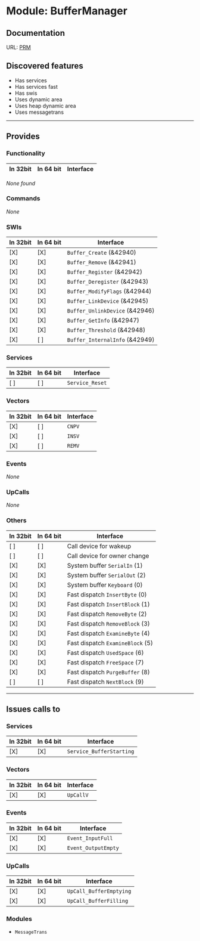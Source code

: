 # Module: BufferManager


## Documentation

URL: [PRM](http://www.riscos.com/support/developers/prm/bufferman.html)

## Discovered features


* Has services
* Has services fast
* Has swis
* Uses dynamic area
* Uses heap dynamic area
* Uses messagetrans

---

## Provides

### Functionality

| In 32bit | In 64 bit | Interface |
|----------|-----------|-----------|

*None found*

### Commands


*None*


### SWIs


| In 32bit | In 64 bit | Interface |
|----------|-----------|-----------|
| [X]      | [X]       | `Buffer_Create` (&42940) |
| [X]      | [X]       | `Buffer_Remove` (&42941) |
| [X]      | [X]       | `Buffer_Register` (&42942) |
| [X]      | [X]       | `Buffer_Deregister` (&42943) |
| [X]      | [X]       | `Buffer_ModifyFlags` (&42944) |
| [X]      | [X]       | `Buffer_LinkDevice` (&42945) |
| [X]      | [X]       | `Buffer_UnlinkDevice` (&42946) |
| [X]      | [X]       | `Buffer_GetInfo` (&42947) |
| [X]      | [X]       | `Buffer_Threshold` (&42948) |
| [X]      | [ ]       | `Buffer_InternalInfo` (&42949) |


### Services


| In 32bit | In 64 bit | Interface |
|----------|-----------|-----------|
| [ ]      | [ ]       | `Service_Reset` |


### Vectors


| In 32bit | In 64 bit | Interface |
|----------|-----------|-----------|
| [X]      | [ ]       | `CNPV` |
| [X]      | [ ]       | `INSV` |
| [X]      | [ ]       | `REMV` |


### Events


*None*


### UpCalls


*None*


### Others


| In 32bit | In 64 bit | Interface |
|----------|-----------|-----------|
| [ ]      | [ ]       | Call device for wakeup |
| [ ]      | [ ]       | Call device for owner change |
| [X]      | [X]       | System buffer `SerialIn` (1) |
| [X]      | [X]       | System buffer `SerialOut` (2) |
| [X]      | [X]       | System buffer `Keyboard` (0) |
| [X]      | [X]       | Fast dispatch `InsertByte`   (0)  |
| [X]      | [X]       | Fast dispatch `InsertBlock`  (1)  |
| [X]      | [X]       | Fast dispatch `RemoveByte`   (2)  |
| [X]      | [X]       | Fast dispatch `RemoveBlock`  (3)  |
| [X]      | [X]       | Fast dispatch `ExamineByte`  (4)  |
| [X]      | [X]       | Fast dispatch `ExamineBlock` (5)  |
| [X]      | [X]       | Fast dispatch `UsedSpace`    (6)  |
| [X]      | [X]       | Fast dispatch `FreeSpace`    (7)  |
| [X]      | [X]       | Fast dispatch `PurgeBuffer`  (8)  |
| [ ]      | [ ]       | Fast dispatch `NextBlock`    (9)  |


---

## Issues calls to

### Services


| In 32bit | In 64 bit | Interface |
|----------|-----------|-----------|
| [X]      | [X]       | `Service_BufferStarting` |


### Vectors


| In 32bit | In 64 bit | Interface |
|----------|-----------|-----------|
| [X]      | [X]       | `UpCallV` |


### Events


| In 32bit | In 64 bit | Interface |
|----------|-----------|-----------|
| [X]      | [X]       | `Event_InputFull` |
| [X]      | [X]       | `Event_OutputEmpty` |


### UpCalls


| In 32bit | In 64 bit | Interface |
|----------|-----------|-----------|
| [X]      | [X]       | `UpCall_BufferEmptying` |
| [X]      | [X]       | `UpCall_BufferFilling` |


### Modules


* `MessageTrans`


